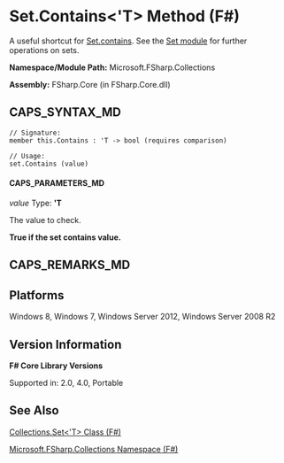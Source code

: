 # Set.Contains<'T> Method (F#)

A useful shortcut for [Set.contains](http://msdn.microsoft.com/en-us/library/7d616d1e-bca9-463e-b11e-88b5dc8b930b). See the [Set module](http://msdn.microsoft.com/en-us/library/61efa732-d55d-4c32-993f-628e2f98e6a0) for further operations on sets.

**Namespace/Module Path:** Microsoft.FSharp.Collections

**Assembly:** FSharp.Core (in FSharp.Core.dll)


## CAPS_SYNTAX_MD

```
// Signature:
member this.Contains : 'T -> bool (requires comparison)

// Usage:
set.Contains (value)
```

#### CAPS_PARAMETERS_MD
*value*
Type: **'T**


The value to check.



**True if the set contains value.**
## CAPS_REMARKS_MD

## Platforms
Windows 8, Windows 7, Windows Server 2012, Windows Server 2008 R2


## Version Information
**F# Core Library Versions**

Supported in: 2.0, 4.0, Portable




## See Also
[Collections.Set&#60;'T&#62; Class &#40;F&#35;&#41;](Collections.SetL%27TR+Class+%28F%23%29.md)

[Microsoft.FSharp.Collections Namespace &#40;F&#35;&#41;](Microsoft.FSharp.Collections+Namespace+%28F%23%29.md)

